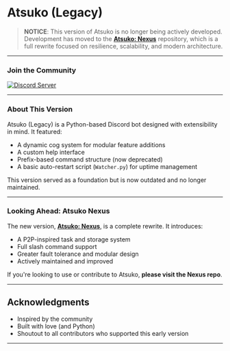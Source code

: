 # Atsuko (Legacy)

> **NOTICE**: This version of Atsuko is no longer being actively developed.  
> Development has moved to the **[Atsuko: Nexus](https://github.com/Exohayvan/atsuko-nexus)** repository, which is a full rewrite focused on resilience, scalability, and modern architecture.

---

### Join the Community  
[![Discord Server](https://img.shields.io/discord/761673024004816936?logo=discord&style=for-the-badge)](https://discord.gg/BYF6NTs)

---

### About This Version

Atsuko (Legacy) is a Python-based Discord bot designed with extensibility in mind. It featured:

- A dynamic cog system for modular feature additions  
- A custom help interface  
- Prefix-based command structure (now deprecated)  
- A basic auto-restart script (`Watcher.py`) for uptime management

This version served as a foundation but is now outdated and no longer maintained.

---

### Looking Ahead: Atsuko Nexus

The new version, **[Atsuko: Nexus](https://github.com/Exohayvan/atsuko-nexus)**, is a complete rewrite. It introduces:

- A P2P-inspired task and storage system  
- Full slash command support  
- Greater fault tolerance and modular design  
- Actively maintained and improved

If you're looking to use or contribute to Atsuko, **please visit the Nexus repo**.

---

## Acknowledgments

- Inspired by the community  
- Built with love (and Python)  
- Shoutout to all contributors who supported this early version

---
